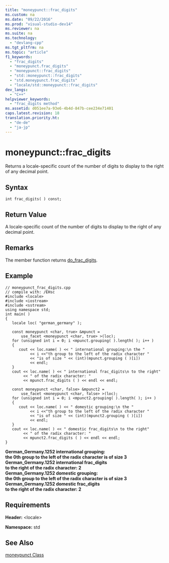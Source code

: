 ```yaml
---
title: "moneypunct::frac_digits"
ms.custom: na
ms.date: "09/22/2016"
ms.prod: "visual-studio-dev14"
ms.reviewer: na
ms.suite: na
ms.technology: 
  - "devlang-cpp"
ms.tgt_pltfrm: na
ms.topic: "article"
f1_keywords: 
  - "frac_digits"
  - "moneypunct.frac_digits"
  - "moneypunct::frac_digits"
  - "std::moneypunct::frac_digits"
  - "std.moneypunct.frac_digits"
  - "locale/std::moneypunct::frac_digits"
dev_langs: 
  - "C++"
helpviewer_keywords: 
  - "frac_digits method"
ms.assetid: d051ee7a-93e6-4b4d-847b-cee234e71401
caps.latest.revision: 18
translation.priority.ht: 
  - "de-de"
  - "ja-jp"
---
```

# moneypunct::frac_digits
Returns a locale-specific count of the number of digits to display to the right of any decimal point.  
  
## Syntax  
  
```  
int frac_digits( ) const;  
```  
  
## Return Value  
 A locale-specific count of the number of digits to display to the right of any decimal point.  
  
## Remarks  
 The member function returns [do_frac_digits](../vs140/moneypunct--do_frac_digits.md).  
  
## Example  
  
```  
// moneypunct_frac_digits.cpp  
// compile with: /EHsc  
#include <locale>  
#include <iostream>  
#include <sstream>  
using namespace std;  
int main( )  
{  
   locale loc( "german_germany" );  
  
   const moneypunct <char, true> &mpunct =   
       use_facet <moneypunct <char, true> >(loc);  
   for (unsigned int i = 0; i <mpunct.grouping( ).length( ); i++ )  
   {  
      cout << loc.name( ) << " international grouping:\n the "  
           << i <<"th group to the left of the radix character "  
           << "is of size " << (int)(mpunct.grouping ( )[i])   
           << endl;  
   }  
   cout << loc.name( ) << " international frac_digits\n to the right"  
        << " of the radix character: "  
        << mpunct.frac_digits ( ) << endl << endl;  
  
   const moneypunct <char, false> &mpunct2 =   
       use_facet <moneypunct <char, false> >(loc);  
   for (unsigned int i = 0; i <mpunct2.grouping( ).length( ); i++ )  
   {  
      cout << loc.name( ) << " domestic grouping:\n the "  
           << i <<"th group to the left of the radix character "  
           << "is of size " << (int)(mpunct2.grouping ( )[i])   
           << endl;  
   }  
   cout << loc.name( ) << " domestic frac_digits\n to the right"  
        << " of the radix character: "  
        << mpunct2.frac_digits ( ) << endl << endl;  
}  
```  
  
 **German_Germany.1252 international grouping:**  
 **the 0th group to the left of the radix character is of size 3**  
**German_Germany.1252 international frac_digits**  
 **to the right of the radix character: 2**  
**German_Germany.1252 domestic grouping:**  
 **the 0th group to the left of the radix character is of size 3**  
**German_Germany.1252 domestic frac_digits**  
 **to the right of the radix character: 2**   
## Requirements  
 **Header:** <locale\>  
  
 **Namespace:** std  
  
## See Also  
 [moneypunct Class](../vs140/moneypunct-class.md)